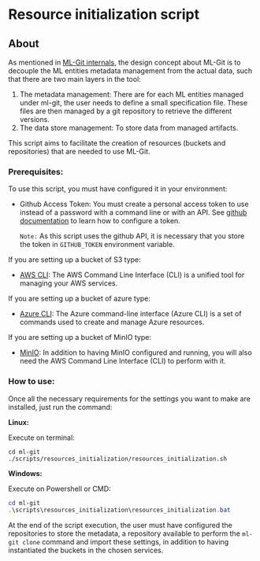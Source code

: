 # Resource initialization script

## About

As mentioned in [ML-Git internals](mlgit_internals.md), the design concept about ML-Git is to decouple the ML entities metadata management from the actual data, such that there are two main layers in the tool:

1. The metadata management: There are for each ML entities managed under ml-git, the user needs to define a small specification file. These files are then managed by a git repository to retrieve the different versions.
2. The data store management: To store data from managed artifacts.

This script aims to facilitate the creation of resources (buckets and repositories) that are needed to use ML-Git.


### Prerequisites:

To use this script, you must have configured it in your environment:

- Github Access Token: You must create a personal access token to use instead of a password with a command line or with an API. 
 See [github documentation](https://docs.github.com/pt/free-pro-team@latest/github/authenticating-to-github/creating-a-personal-access-token) to learn how to configure a token.

    `Note:` As this script uses the github API, it is necessary that you store the token in ```GITHUB_TOKEN``` environment variable.

 
If you are setting up a bucket of S3 type:

- [AWS CLI](https://aws.amazon.com/cli/?nc1=h_ls): The AWS Command Line Interface (CLI) is a unified tool for managing your AWS services.

If you are setting up a bucket of azure type:

- [Azure CLI](https://docs.microsoft.com/pt-br/cli/azure/): The Azure command-line interface (Azure CLI) is a set of commands used to create and manage Azure resources.

If you are setting up a bucket of MinIO type:

- [MinIO](https://min.io/): In addition to having MinIO configured and running, you will also need the AWS Command Line Interface (CLI) to perform with it.


### **How to use:**

Once all the necessary requirements for the settings you want to make are installed, just run the command:


**Linux:**

Execute on terminal:

```shell
cd ml-git
./scripts/resources_initialization/resources_initialization.sh
```

**Windows:**

Execute on Powershell or CMD:

```powershell
cd ml-git
.\scripts\resources_initialization\resources_initialization.bat
```


At the end of the script execution, the user must have configured the repositories to store the metadata, 
a repository available to perform the ```ml-git clone``` command and import these settings, 
in addition to having instantiated the buckets in the chosen services.
